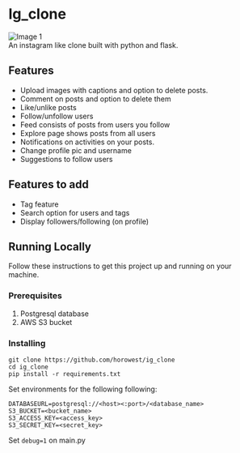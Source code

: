 # Ig_clone

![Image 1](https://raw.githubusercontent.com/horowest/ig_clone/master/flaskapp/static/cover/pic.png)  
An instagram like clone built with python and flask.

## Features

- Upload images with captions and option to delete posts.
- Comment on posts and option to delete them
- Like/unlike posts
- Follow/unfollow users
- Feed consists of posts from users you follow 
- Explore page shows posts from all users
- Notifications on activities on your posts.
- Change profile pic and username
- Suggestions to follow users

## Features to add
- Tag feature
- Search option for users and tags
- Display followers/following (on profile)

## Running Locally

Follow these instructions to get this project up and running on your machine.  

### Prerequisites
1. Postgresql database
2. AWS S3 bucket

### Installing
```
git clone https://github.com/horowest/ig_clone
cd ig_clone
pip install -r requirements.txt
```

Set environments for the following following:

```
DATABASEURL=postgresql://<host><:port>/<database_name>
S3_BUCKET=<bucket_name>
S3_ACCESS_KEY=<access_key>
S3_SECRET_KEY=<secret_key>
```

Set ```debug=1``` on main.py
